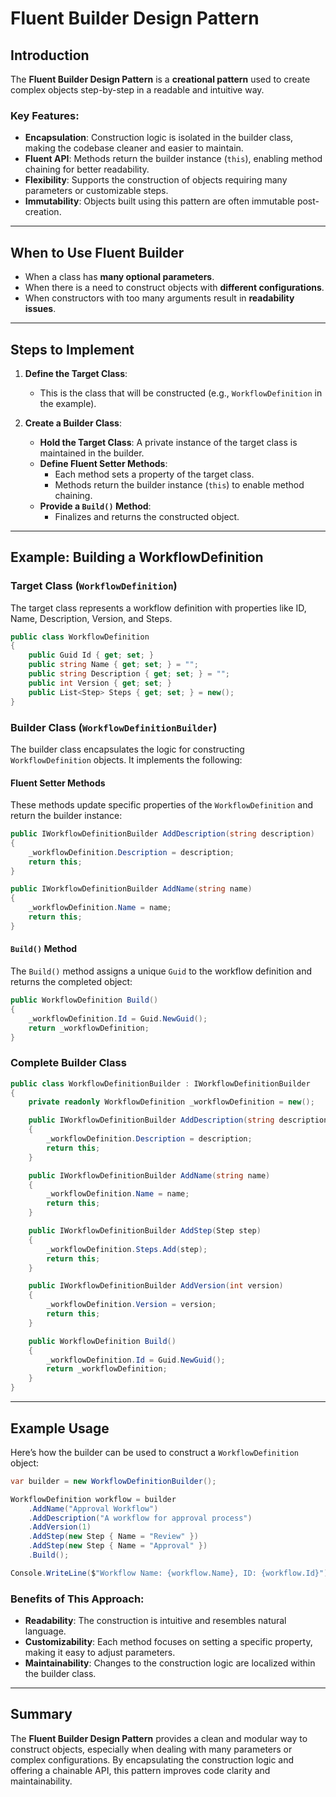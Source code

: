 # Fluent Builder Design Pattern

## Introduction

The **Fluent Builder Design Pattern** is a **creational pattern** used to create complex objects step-by-step in a readable and intuitive way. 

### Key Features:
- **Encapsulation**: Construction logic is isolated in the builder class, making the codebase cleaner and easier to maintain.
- **Fluent API**: Methods return the builder instance (`this`), enabling method chaining for better readability.
- **Flexibility**: Supports the construction of objects requiring many parameters or customizable steps.
- **Immutability**: Objects built using this pattern are often immutable post-creation.

---

## When to Use Fluent Builder

- When a class has **many optional parameters**.
- When there is a need to construct objects with **different configurations**.
- When constructors with too many arguments result in **readability issues**.

---

## Steps to Implement

1. **Define the Target Class**:
   - This is the class that will be constructed (e.g., `WorkflowDefinition` in the example).

2. **Create a Builder Class**:
   - **Hold the Target Class**: A private instance of the target class is maintained in the builder.
   - **Define Fluent Setter Methods**:
     - Each method sets a property of the target class.
     - Methods return the builder instance (`this`) to enable method chaining.
   - **Provide a `Build()` Method**:
     - Finalizes and returns the constructed object.

---

## Example: Building a WorkflowDefinition

### Target Class (`WorkflowDefinition`)
The target class represents a workflow definition with properties like ID, Name, Description, Version, and Steps.

```csharp
public class WorkflowDefinition
{
    public Guid Id { get; set; }
    public string Name { get; set; } = "";
    public string Description { get; set; } = "";
    public int Version { get; set; }
    public List<Step> Steps { get; set; } = new();
}
```

### Builder Class (`WorkflowDefinitionBuilder`)

The builder class encapsulates the logic for constructing `WorkflowDefinition` objects. It implements the following:

#### Fluent Setter Methods
These methods update specific properties of the `WorkflowDefinition` and return the builder instance:

```csharp
public IWorkflowDefinitionBuilder AddDescription(string description)
{
    _workflowDefinition.Description = description;
    return this;
}

public IWorkflowDefinitionBuilder AddName(string name)
{
    _workflowDefinition.Name = name;
    return this;
}
```

#### `Build()` Method
The `Build()` method assigns a unique `Guid` to the workflow definition and returns the completed object:

```csharp
public WorkflowDefinition Build()
{
    _workflowDefinition.Id = Guid.NewGuid();
    return _workflowDefinition;
}
```

### Complete Builder Class
```csharp
public class WorkflowDefinitionBuilder : IWorkflowDefinitionBuilder
{
    private readonly WorkflowDefinition _workflowDefinition = new();

    public IWorkflowDefinitionBuilder AddDescription(string description)
    {
        _workflowDefinition.Description = description;
        return this;
    }

    public IWorkflowDefinitionBuilder AddName(string name)
    {
        _workflowDefinition.Name = name;
        return this;
    }

    public IWorkflowDefinitionBuilder AddStep(Step step)
    {
        _workflowDefinition.Steps.Add(step);
        return this;
    }

    public IWorkflowDefinitionBuilder AddVersion(int version)
    {
        _workflowDefinition.Version = version;
        return this;
    }

    public WorkflowDefinition Build()
    {
        _workflowDefinition.Id = Guid.NewGuid();
        return _workflowDefinition;
    }
}
```

---

## Example Usage

Here’s how the builder can be used to construct a `WorkflowDefinition` object:

```csharp
var builder = new WorkflowDefinitionBuilder();

WorkflowDefinition workflow = builder
    .AddName("Approval Workflow")
    .AddDescription("A workflow for approval process")
    .AddVersion(1)
    .AddStep(new Step { Name = "Review" })
    .AddStep(new Step { Name = "Approval" })
    .Build();

Console.WriteLine($"Workflow Name: {workflow.Name}, ID: {workflow.Id}");
```

### Benefits of This Approach:
- **Readability**: The construction is intuitive and resembles natural language.
- **Customizability**: Each method focuses on setting a specific property, making it easy to adjust parameters.
- **Maintainability**: Changes to the construction logic are localized within the builder class.

---

## Summary

The **Fluent Builder Design Pattern** provides a clean and modular way to construct objects, especially when dealing with many parameters or complex configurations. By encapsulating the construction logic and offering a chainable API, this pattern improves code clarity and maintainability.